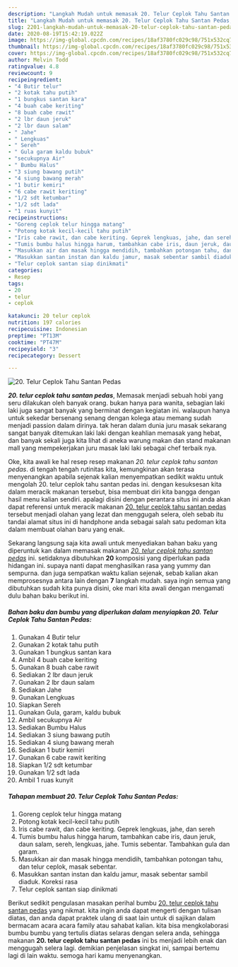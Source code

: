 ```yaml
---
description: "Langkah Mudah untuk memasak 20. Telur Ceplok Tahu Santan Pedas, Menggugah Selera"
title: "Langkah Mudah untuk memasak 20. Telur Ceplok Tahu Santan Pedas, Menggugah Selera"
slug: 2201-langkah-mudah-untuk-memasak-20-telur-ceplok-tahu-santan-pedas-menggugah-selera
date: 2020-08-19T15:42:19.022Z
image: https://img-global.cpcdn.com/recipes/18af3780fc029c98/751x532cq70/20-telur-ceplok-tahu-santan-pedas-foto-resep-utama.jpg
thumbnail: https://img-global.cpcdn.com/recipes/18af3780fc029c98/751x532cq70/20-telur-ceplok-tahu-santan-pedas-foto-resep-utama.jpg
cover: https://img-global.cpcdn.com/recipes/18af3780fc029c98/751x532cq70/20-telur-ceplok-tahu-santan-pedas-foto-resep-utama.jpg
author: Melvin Todd
ratingvalue: 4.8
reviewcount: 9
recipeingredient:
- "4 Butir telur"
- "2 kotak tahu putih"
- "1 bungkus santan kara"
- "4 buah cabe keriting"
- "8 buah cabe rawit"
- "2 lbr daun jeruk"
- "2 lbr daun salam"
- " Jahe"
- " Lengkuas"
- " Sereh"
- " Gula garam kaldu bubuk"
- "secukupnya Air"
- " Bumbu Halus"
- "3 siung bawang putih"
- "4 siung bawang merah"
- "1 butir kemiri"
- "6 cabe rawit keriting"
- "1/2 sdt ketumbar"
- "1/2 sdt lada"
- "1 ruas kunyit"
recipeinstructions:
- "Goreng ceplok telur hingga matang"
- "Potong kotak kecil-kecil tahu putih"
- "Iris cabe rawit, dan cabe keriting. Geprek lengkuas, jahe, dan sereh"
- "Tumis bumbu halus hingga harum, tambahkan cabe iris, daun jeruk, daun salam, sereh, lengkuas, jahe. Tumis sebentar. Tambahkan gula dan garam."
- "Masukkan air dan masak hingga mendidih, tambahkan potongan tahu, dan telur ceplok, masak sebentar."
- "Masukkan santan instan dan kaldu jamur, masak sebentar sambil diaduk. Koreksi rasa"
- "Telur ceplok santan siap dinikmati"
categories:
- Resep
tags:
- 20
- telur
- ceplok

katakunci: 20 telur ceplok 
nutrition: 197 calories
recipecuisine: Indonesian
preptime: "PT13M"
cooktime: "PT47M"
recipeyield: "3"
recipecategory: Dessert

---
```



![20. Telur Ceplok Tahu Santan Pedas](https://img-global.cpcdn.com/recipes/18af3780fc029c98/751x532cq70/20-telur-ceplok-tahu-santan-pedas-foto-resep-utama.jpg)

<b><i>20. telur ceplok tahu santan pedas</i></b>, Memasak menjadi sebuah hobi yang seru dilakukan oleh banyak orang. bukan hanya para wanita, sebagian laki laki juga sangat banyak yang berminat dengan kegiatan ini. walaupun hanya untuk sekedar bersenang senang dengan kolega atau memang sudah menjadi passion dalam dirinya. tak heran dalam dunia juru masak sekarang sangat banyak ditemukan laki laki dengan keahlian memasak yang hebat, dan banyak sekali juga kita lihat di aneka warung makan dan stand makanan mall yang mempekerjakan juru masak laki laki sebagai chef terbaik nya.



Oke, kita awali ke hal resep resep makanan <i>20. telur ceplok tahu santan pedas</i>. di tengah tengah rutinitas kita, kemungkinan akan terasa menyenangkan apabila sejenak kalian menyempatkan sedikit waktu untuk mengolah 20. telur ceplok tahu santan pedas ini. dengan kesuksesan kita dalam meracik makanan tersebut, bisa membuat diri kita bangga dengan hasil menu kalian sendiri. apalagi disini dengan perantara situs ini anda akan dapat referensi untuk meracik makanan <u>20. telur ceplok tahu santan pedas</u> tersebut menjadi olahan yang lezat dan menggugah selera, oleh sebab itu tandai alamat situs ini di handphone anda sebagai salah satu pedoman kita dalam membuat olahan baru yang enak.


Sekarang langsung saja kita awali untuk menyediakan bahan baku yang diperuntuk kan dalam memasak makanan <u><i>20. telur ceplok tahu santan pedas</i></u> ini. setidaknya dibutuhkan <b>20</b> komposisi yang diperlukan pada hidangan ini. supaya nanti dapat menghasilkan rasa yang yummy dan sempurna. dan juga sempatkan waktu kalian sejenak, sebab kalian akan memprosesnya antara lain dengan <b>7</b> langkah mudah. saya ingin semua yang dibutuhkan sudah kita punya disini, oke mari kita awali dengan mengamati dulu bahan baku berikut ini.

<!--inarticleads1-->

##### Bahan baku dan bumbu yang diperlukan dalam menyiapkan 20. Telur Ceplok Tahu Santan Pedas:

1. Gunakan 4 Butir telur
1. Gunakan 2 kotak tahu putih
1. Gunakan 1 bungkus santan kara
1. Ambil 4 buah cabe keriting
1. Gunakan 8 buah cabe rawit
1. Sediakan 2 lbr daun jeruk
1. Gunakan 2 lbr daun salam
1. Sediakan  Jahe
1. Gunakan  Lengkuas
1. Siapkan  Sereh
1. Gunakan  Gula, garam, kaldu bubuk
1. Ambil secukupnya Air
1. Sediakan  Bumbu Halus
1. Sediakan 3 siung bawang putih
1. Sediakan 4 siung bawang merah
1. Sediakan 1 butir kemiri
1. Gunakan 6 cabe rawit keriting
1. Siapkan 1/2 sdt ketumbar
1. Gunakan 1/2 sdt lada
1. Ambil 1 ruas kunyit




<!--inarticleads2-->

##### Tahapan membuat 20. Telur Ceplok Tahu Santan Pedas:

1. Goreng ceplok telur hingga matang
1. Potong kotak kecil-kecil tahu putih
1. Iris cabe rawit, dan cabe keriting. Geprek lengkuas, jahe, dan sereh
1. Tumis bumbu halus hingga harum, tambahkan cabe iris, daun jeruk, daun salam, sereh, lengkuas, jahe. Tumis sebentar. Tambahkan gula dan garam.
1. Masukkan air dan masak hingga mendidih, tambahkan potongan tahu, dan telur ceplok, masak sebentar.
1. Masukkan santan instan dan kaldu jamur, masak sebentar sambil diaduk. Koreksi rasa
1. Telur ceplok santan siap dinikmati




Berikut sedikit pengulasan masakan perihal bumbu <u>20. telur ceplok tahu santan pedas</u> yang nikmat. kita ingin anda dapat mengerti dengan tulisan diatas, dan anda dapat praktek ulang di saat lain untuk di sajikan dalam bermacam acara acara family atau sahabat kalian. kita bisa mengkolaborasi bumbu bumbu yang tertulis diatas selaras dengan selera anda, sehingga makanan <b>20. telur ceplok tahu santan pedas</b> ini bs menjadi lebih enak dan menggugah selera lagi. demikian penjelasan singkat ini, sampai bertemu lagi di lain waktu. semoga hari kamu menyenangkan.
